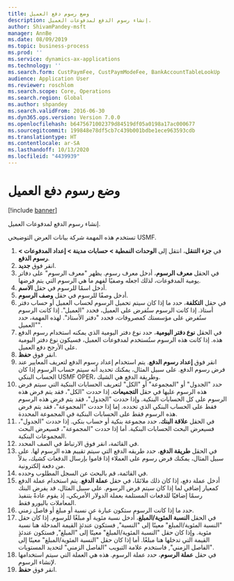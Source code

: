 ```yaml
---
title: ‏‫وضع رسوم دفع العميل‬
description: إنشاء رسوم الدفع لمدفوعات العميل.
author: ShivamPandey-msft
manager: AnnBe
ms.date: 08/09/2019
ms.topic: business-process
ms.prod: ''
ms.service: dynamics-ax-applications
ms.technology: ''
ms.search.form: CustPaymFee, CustPaymModeFee, BankAccountTableLookUp
audience: Application User
ms.reviewer: roschlom
ms.search.scope: Core, Operations
ms.search.region: Global
ms.author: shpandey
ms.search.validFrom: 2016-06-30
ms.dyn365.ops.version: Version 7.0.0
ms.openlocfilehash: b6475671002379d84519df05a0198a17ac000677
ms.sourcegitcommit: 199848e78df5cb7c439b001bdbe1ece963593cdb
ms.translationtype: HT
ms.contentlocale: ar-SA
ms.lasthandoff: 10/13/2020
ms.locfileid: "4439939"
---
```

# <a name="establish-customer-payment-fees"></a>‏‫وضع رسوم دفع العميل‬

[!include [banner](../../includes/banner.md)]

إنشاء رسوم الدفع لمدفوعات العميل.

تستخدم هذه المهمة شركة بيانات العرض التوضيحي USMF.

1. في **جزء التنقل**، انتقل إلى **الوحدات النمطية‬ > حسابات مدينة‬ > إعداد المدفوعات‬ > رسوم الدفع‬**.
2. انقر فوق **جديد**.
3. في الحقل **معرف الرسوم**، أدخل معرف رسوم. يظهر "معرف الرسوم" على دفاتر يومية المدفوعات، لذلك اجعله وصفيًا لفهم ما هي الرسوم التي يتم فرضها.  
4. أدخل اسمًا للرسوم في حقل **الاسم**.
5. أدخل وصفًا للرسوم في حقل **وصف الرسوم**.
6. في حقل **التكلفة**، حدد ما إذا كان سيتم تحميل الرسوم لحساب العميل أو حساب دفتر أستاذ. إذا كانت الرسوم ستُفرض على العميل، فحدد "العميل". إذا كانت الرسوم ستُفرض على مؤسستك كمصروفات، فحدد "دفتر الأستاذ‬". لهذه المهمة، حدد "العميل".  
7. في الحقل **نوع دفتر اليومية**، حدد نوع دفتر اليومية الذي يمكنه استخدام رسوم الدفع هذه. إذا كانت هذه الرسوم ستُستخدم لمدفوعات العميل، فسيكون نوع دفتر اليومية على الأرجح دفع العميل‬.  
8. انقر فوق **حفظ**.
9. انقر فوق **إعداد رسوم الدفع**. يتم استخدام إعداد رسوم الدفع لتعريف المعايير عند فرض رسوم الدفع.  على سبيل المثال، يمكنك تحديد أنه سيتم حساب الرسوم إذا كان الحساب البنكي USMF OPER، وطريقة الدفع هي الشيك.  
10. حدد "الجدول" أو "المجموعة" أو "الكل" لتعريف الحسابات البنكية التي سيتم فرض هذه الرسوم عليها في حقل **التجميعات**. إذا حددت "الكل"، فقد يتم فرض هذه الرسوم على كل الحسابات البنكية.  وإذا حددت "الجدول"، فقد يتم فرض هذه الرسوم فقط على الحساب البنكي الذي تحدده. إما إذا حددت "المجموعة‬"، فقد يتم فرض هذه الرسوم فقط على الحسابات البنكية في المجموعة المحددة.  
11. في الحقل **علاقة البنك**، حدد مجموعة بنكية أو حساب بنكي. إذا حددت "الجدول"، فسيعرض البحث الحسابات البنكية. أما إذا حددت "المجموعة"، فسيعرض البحث المجموعات البنكية.  
12. في القائمة، انقر فوق الارتباط في الصف المحدد.
13. في الحقل **طريقة الدفع**، حدد طريقه الدفع التي سيتم تقييم هذه الرسوم لها. على سبيل المثال، يمكنك فرض رسوم على العملاء إذا قاموا بإرسال الدفعات كشيك، بدلاً من دفعة إلكترونية.  
14. في القائمة، قم بالبحث عن السجل المطلوب وحدده.
15. أدخل عملة دفع، إذا كان ذلك ملائمًا، في حقل **عملة الدفع**. يتم استخدام عملة الدفع كمعيار إضافي لما إذا كان سيتم فرض الرسوم.  على سبيل المثال، قد يفرض البنك رسمًا إضافيًا للدفعات المستلمة بعملة الدولار الأمريكي، إذ يقوم عادةً بتنفيذ المعاملات باليورو فقط.  
16. حدد ما إذا كانت الرسوم ستكون عبارة عن نسبة أو مبلغ أو فاصل زمني.
17. في الحقل **النسبة المئوية/المبلغ**، أدخل نسبة مئوية أو مبلغًا للرسوم. إذا كان حقل "النسبة المئوية/المبلغ" معينًا إلى "النسبة‬", فستكون عندئذٍ القيمة المدخلة هنا نسبة مئوية. وإذا كان حقل "النسبة المئوية/المبلغ" معينًا إلى "المبلغ", فستكون عندئذٍ القيمة التي تدخلها هنا مبلغًا. أما إذا كان حقل "النسبة المئوية/المبلغ" معينًا إلى "الفاصل الزمني‬", فاستخدم علامة التبويب "الفاصل الزمني‬" لتحديد المستويات.  
18. في حقل **عملة الرسوم**، حدد عملة الرسوم. هذه هي العملة التي سيتم استخدامها لإنشاء الرسوم.  
19. انقر فوق **حفظ**.

